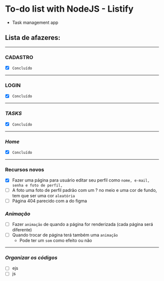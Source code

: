 # To-do list with NodeJS - Listify
* Task management app

## Lista de afazeres:
---
### **CADASTRO**
* [x] `Concluído`
---
### **LOGIN**
* [x] `Concluído`
---
### ***TASKS***
* [x] `Concluído`
---
### ***Home***
* [x] `Concluído`
---
### Recursos novos
* [x] Fazer uma página para usuário editar seu perfil como `nome, e-mail, senha e foto de perfil,`
* [ ] A foto uma foto de perfil padrão com um ? no meio e uma cor de fundo, tem que ser uma cor `aleatória`
* [ ] Página 404 parecido com a do figma

### ***Animação***
* [ ] Fazer `animação` de quando a página for renderizada (cada página será diferente)
* [ ] Quando trocar de página terá também uma `animação`
  * Pode ter um `som` como efeito ou não
---

### ***Organizar os códigos***
* [ ] ejs
* [ ] js
